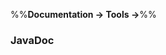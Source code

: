 <link rel="stylesheet" href="{{baseUrl}}/css/textbook.css">

<div class="website-content">

%%**Documentation &rarr; Tools &rarr;**%%

### JavaDoc

<div id="main">

<include src="./what/embed.md" />
<include src="./how/embed.md" />

</div>
</div>
